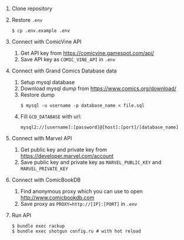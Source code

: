 1. Clone repository

1. Restore `.env`

    ```
    $ cp .env.example .env
    ``` 

1. Connect with ComicVine API

    1. Get API key from https://comicvine.gamespot.com/api/
    2. Save API key as `COMIC_VINE_API` in `.env`

1. Connect with Grand Comics Database data

    1. Setup mysql database
    1. Download mysql dump from https://www.comics.org/download/
    1. Restore dump
        ```
        $ mysql -u username -p database_name < file.sql
        ```
    1. Fill `GCD_DATABASE` with url:
        ```
        mysql2://[username]:[password]@[host]:[port]/[database_name]
        ```

1. Connect with Marvel API

    1. Get public key and private key from https://developer.marvel.com/account
    1. Save public key and private key as `MARVEL_PUBLIC_KEY` and `MARVEL_PRIVATE_KEY` 

1. Connect with ComicBookDB

    1. Find anonymous proxy which you can use to open http://www.comicbookdb.com
    2. Save proxy as `PROXY=http://[IP]:[PORT]` in `.env`

1. Run API
    ```
    $ bundle exec rackup
    $ bundle exec shotgun config.ru # with hot reload
    ```
